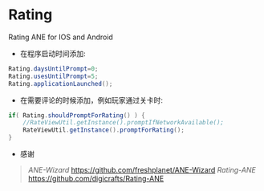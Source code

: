 Rating
======

Rating ANE for IOS and Android

* 在程序启动时间添加:

```actionscript
Rating.daysUntilPrompt=0;
Rating.usesUntilPrompt=5;
Rating.applicationLaunched();
```
	
* 在需要评论的时候添加，例如玩家通过关卡时:

```actionscript
if( Rating.shouldPromptForRating() ) {
	//RateViewUtil.getInstance().promptIfNetworkAvailable();
	RateViewUtil.getInstance().promptForRating();
}
```

* 感谢

>*ANE-Wizard*
> https://github.com/freshplanet/ANE-Wizard
>*Rating-ANE*
> https://github.com/digicrafts/Rating-ANE
